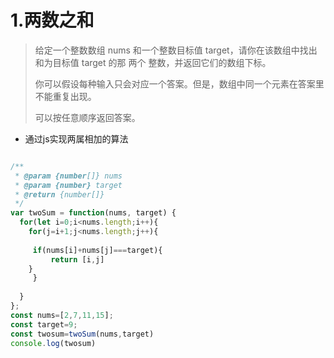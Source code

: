 # 1.两数之和

> 给定一个整数数组 nums 和一个整数目标值 target，请你在该数组中找出 和为目标值 target  的那 两个 整数，并返回它们的数组下标。
>
> 你可以假设每种输入只会对应一个答案。但是，数组中同一个元素在答案里不能重复出现。
>
> 可以按任意顺序返回答案。

* 通过js实现两属相加的算法

```js

/**
 * @param {number[]} nums
 * @param {number} target
 * @return {number[]}
 */
var twoSum = function(nums, target) {
  for(let i=0;i<nums.length;i++){ 
    for(j=i+1;j<nums.length;j++){
        
     if(nums[i]+nums[j]===target){
         return [i,j]
    }
     }
         
  }
};
const nums=[2,7,11,15];
const target=9;
const twosum=twoSum(nums,target)
console.log(twosum)
```






